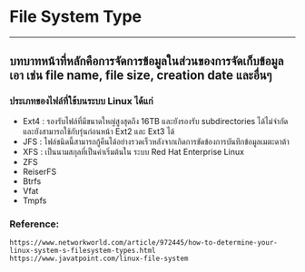 
File System Type
====
----

## บทบาทหน้าที่หลักคือการจัดการข้อมูลในส่วนของการจัดเก็บข้อมูลเอา เช่น file name, file size, creation date และอื่นๆ

### ประเภทของไฟล์ที่ใช้บนระบบ Linux ได้แก่


- Ext4 : รองรับไฟล์ที่มีขนาดใหญ่สูงสุดถึง 16TB และยังรองรับ subdirectories ได้ไม่จำกัดและยังสามารถใช้กับรุ่นก่อนหน้า Ext2 และ Ext3 ได้
- JFS : ไฟล์ชนิดนี้สามารถกู้คืนได้อย่างรวดเร็วหลังจากเกิดการขัดข้องการบันทึกข้อมูลเมตะดาต้า
- XFS : เป็นนามสกุลที่เป็นค่าเริ่มต้นใน ระบบ Red Hat Enterprise Linux 
- ZFS
- ReiserFS
- Btrfs
- Vfat
- Tmpfs





### Reference:
    https://www.networkworld.com/article/972445/how-to-determine-your-linux-system-s-filesystem-types.html
    https://www.javatpoint.com/linux-file-system




